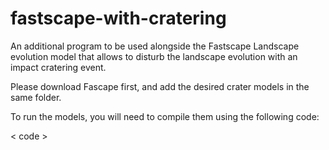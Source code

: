 # fastscape-with-cratering
An additional program to be used alongside the Fastscape Landscape evolution model that allows to disturb the landscape evolution with an impact cratering event.

Please download Fascape first, and add the desired crater models in the same folder. 

To run the models, you will need to compile them using the following code:

< code >
